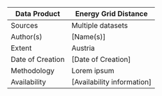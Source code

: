 | Data Product | Energy Grid Distance |
| --- | --- |
| Sources | Multiple datasets |
| Author(s) | [Name(s)] |
| Extent | Austria |
| Date of Creation | [Date of Creation] |
| Methodology | Lorem ipsum |
| Availability | [Availability information] |
